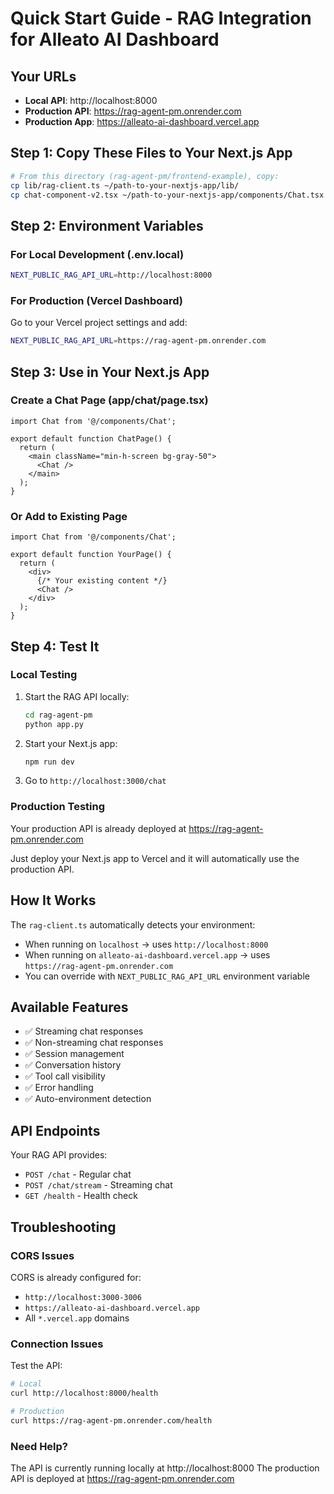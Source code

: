 # Quick Start Guide - RAG Integration for Alleato AI Dashboard

## Your URLs
- **Local API**: http://localhost:8000
- **Production API**: https://rag-agent-pm.onrender.com
- **Production App**: https://alleato-ai-dashboard.vercel.app

## Step 1: Copy These Files to Your Next.js App

```bash
# From this directory (rag-agent-pm/frontend-example), copy:
cp lib/rag-client.ts ~/path-to-your-nextjs-app/lib/
cp chat-component-v2.tsx ~/path-to-your-nextjs-app/components/Chat.tsx
```

## Step 2: Environment Variables

### For Local Development (.env.local)
```bash
NEXT_PUBLIC_RAG_API_URL=http://localhost:8000
```

### For Production (Vercel Dashboard)
Go to your Vercel project settings and add:
```bash
NEXT_PUBLIC_RAG_API_URL=https://rag-agent-pm.onrender.com
```

## Step 3: Use in Your Next.js App

### Create a Chat Page (app/chat/page.tsx)
```tsx
import Chat from '@/components/Chat';

export default function ChatPage() {
  return (
    <main className="min-h-screen bg-gray-50">
      <Chat />
    </main>
  );
}
```

### Or Add to Existing Page
```tsx
import Chat from '@/components/Chat';

export default function YourPage() {
  return (
    <div>
      {/* Your existing content */}
      <Chat />
    </div>
  );
}
```

## Step 4: Test It

### Local Testing
1. Start the RAG API locally:
   ```bash
   cd rag-agent-pm
   python app.py
   ```

2. Start your Next.js app:
   ```bash
   npm run dev
   ```

3. Go to `http://localhost:3000/chat`

### Production Testing
Your production API is already deployed at https://rag-agent-pm.onrender.com

Just deploy your Next.js app to Vercel and it will automatically use the production API.

## How It Works

The `rag-client.ts` automatically detects your environment:

- When running on `localhost` → uses `http://localhost:8000`
- When running on `alleato-ai-dashboard.vercel.app` → uses `https://rag-agent-pm.onrender.com`
- You can override with `NEXT_PUBLIC_RAG_API_URL` environment variable

## Available Features

- ✅ Streaming chat responses
- ✅ Non-streaming chat responses  
- ✅ Session management
- ✅ Conversation history
- ✅ Tool call visibility
- ✅ Error handling
- ✅ Auto-environment detection

## API Endpoints

Your RAG API provides:
- `POST /chat` - Regular chat
- `POST /chat/stream` - Streaming chat
- `GET /health` - Health check

## Troubleshooting

### CORS Issues
CORS is already configured for:
- `http://localhost:3000-3006`
- `https://alleato-ai-dashboard.vercel.app`
- All `*.vercel.app` domains

### Connection Issues
Test the API:
```bash
# Local
curl http://localhost:8000/health

# Production
curl https://rag-agent-pm.onrender.com/health
```

### Need Help?
The API is currently running locally at http://localhost:8000
The production API is deployed at https://rag-agent-pm.onrender.com